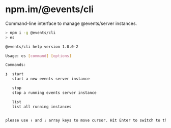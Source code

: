 # npm.im/@events/cli

Command-line interface to manage @events/server instances.

```bash
> npm i -g @events/cli
> es

@events/cli help version 1.0.0-2

Usage: es [command] [options]

Commands:

❯  start
   start a new events server instance

   stop
   stop a running events server instance

   list
   list all running instances


please use ↑ and ↓ array keys to move cursor. Hit Enter to switch to that command.
```

